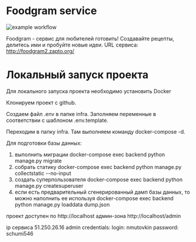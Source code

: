 # Foodgram service

![example workflow](https://github.com/nmutovkin/foodgram-project-react/actions/workflows/foodgram_workflow.yml/badge.svg)

Foodgram - сервис для любителей готовить! Создавайте рецепты, делитесь ими и пробуйте новые идеи.
URL сервиса: http://foodgram2.zapto.org/

# Локальный запуск проекта

Для локального запуска проекта необходимо установить Docker

Клонируем проект с github.

Создаем файл .env в папке infra. Заполняем переменные в соответствии с шаблоном .env.template.

Переходим в папку infra. Там выполняем команду docker-compose -d.

Для подготовки базы данных:

1) выполнить миграции docker-compose exec backend python manage.py migrate
2) собрать статику docker-compose exec backend python manage.py collectstatic --no-input
3) создать суперпользователя docker-compose exec backend python manage.py createsuperuser
4) если есть предварительный сгенерированный дамп базы данных, то можно наполнить ее используя docker-compose exec backend python manage.py loaddata dump.json

проект доступен по http://localhost
админ-зона http://localhost/admin

ip сервиса 51.250.26.16
admin credentials:
login: nmutovkin
password: schumi546
